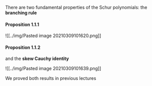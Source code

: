 

There are two fundamental properties of the Schur polynomials: the **branching rule**

#### Proposition 1.1.1

![[../img/Pasted image 20210309101620.png]]

#### Proposition 1.1.2

and the **skew Cauchy identity**

![[../img/Pasted image 20210309101639.png]]

We proved both results in previous lectures